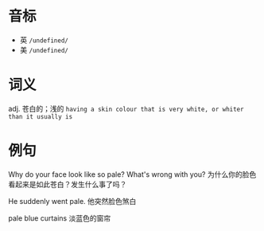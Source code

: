 # 音标

- 英 `/undefined/`
- 美 `/undefined/`

# 词义

adj. 苍白的；浅的
`having a skin colour that is very white, or whiter than it usually is`

# 例句

Why do your face look like so pale? What's wrong with you?
为什么你的脸色看起来是如此苍白？发生什么事了吗？

He suddenly went pale.
他突然脸色煞白

pale blue curtains
淡蓝色的窗帘


